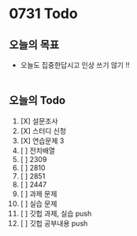 # 0731 Todo

## 오늘의 목표
* 오늘도 집중한답시고 인상 쓰기 않기 !!
<br><br>

## 오늘의 Todo

1. [X] 설문조사 
2. [X] 스터디 신청
3. [X] 연습문제 3
4. [ ] 전치배열 
5. [ ] 2309
6. [ ] 2810
7. [ ] 2851
8.  [ ] 2447
9.  [ ] 과제 문제
10. [ ] 실습 문제
11. [ ] 깃헙 과제, 실습 push
12. [ ] 깃헙 공부내용 push